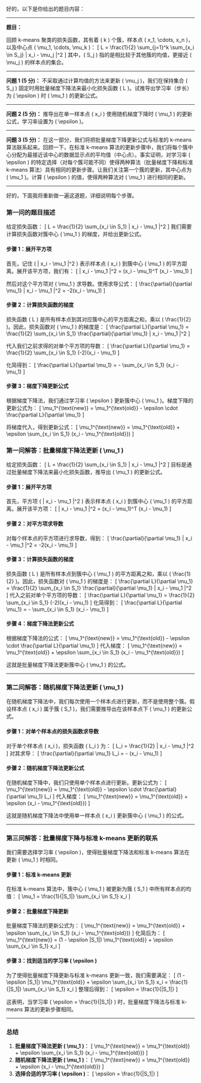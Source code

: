 好的，以下是你给出的题目内容：

---

**题目：**

回顾 k-means 聚类的损失函数，其有着 \( k \) 个簇，样本点 \( x_1, \cdots, x_n \)，以及中心点 \( \mu_1, \cdots, \mu_k \)：
\[
L = \frac{1}{2} \sum_{j=1}^k \sum_{x_i \in S_j} \| x_i - \mu_j \|^2
\]
其中，\( S_j \) 指的是相比较于其他簇的均值，更接近 \( \mu_j \) 的样本点的集合。

---

**问题 1 (5 分)：** 不采取通过计算均值的方法来更新 \( \mu_j \)，我们在保持集合 \( S_j \) 固定时用批量梯度下降法来最小化损失函数 \( L \)。试推导出学习率（步长）为 \( \epsilon \) 时 \( \mu_1 \) 的更新公式。

---

**问题 2 (5 分)：** 推导出在单一样本点 \( x_i \) 使用随机梯度下降时 \( \mu_1 \) 的更新公式，学习率设置为 \( \epsilon \)。

---

**问题 3 (5 分)：** 在这一部分，我们将把批量梯度下降更新公式与标准的 k-means 算法联系起来。回顾一下，在标准 k-means 算法的更新步骤中，我们将每个簇中心分配为最接近该中心的数据显示点的平均值（中心点）。事实证明，对学习率 \( \epsilon \) 的特定选择（对每个簇可能不同）使得两种算法（批量梯度下降和标准 k-means 算法）具有相同的更新步骤。让我们关注第一个簇的更新，其中心点为 \( \mu_1 \)。计算 \( \epsilon \) 的值，使得两种算法对 \( \mu_1 \) 进行相同的更新。

---

好的，下面我将重新做一遍这道题，详细说明每个步骤。

### 第一问的题目描述

给定损失函数：
\[
L = \frac{1}{2} \sum_{x_i \in S_1} \| x_i - \mu_1 \|^2
\]
我们需要计算损失函数对簇中心 \( \mu_1 \) 的梯度，并给出更新公式。

#### 步骤 1：展开平方项

首先，记住 \( \| x_i - \mu_1 \|^2 \) 表示样本点 \( x_i \) 到簇中心 \( \mu_1 \) 的平方距离。展开该平方项，我们有：
\[
\| x_i - \mu_1 \|^2 = (x_i - \mu_1)^T (x_i - \mu_1)
\]

然后对这个平方项对 \( \mu_1 \) 求导数。使用求导公式：
\[
\frac{\partial}{\partial \mu_1} \| x_i - \mu_1 \|^2 = -2(x_i - \mu_1)
\]

#### 步骤 2：计算损失函数的梯度

损失函数 \( L \) 是所有样本点到其对应簇中心的平方距离之和，乘以 \( \frac{1}{2} \)。因此，损失函数对 \( \mu_1 \) 的梯度是：
\[
\frac{\partial L}{\partial \mu_1} = \frac{1}{2} \sum_{x_i \in S_1} \frac{\partial}{\partial \mu_1} \| x_i - \mu_1 \|^2
\]

代入我们之前求得的对单个平方项的导数：
\[
\frac{\partial L}{\partial \mu_1} = \frac{1}{2} \sum_{x_i \in S_1} (-2)(x_i - \mu_1)
\]

化简得到：
\[
\frac{\partial L}{\partial \mu_1} = - \sum_{x_i \in S_1} (x_i - \mu_1)
\]

#### 步骤 3：梯度下降更新公式

根据梯度下降法，我们通过学习率 \( \epsilon \) 更新簇中心 \( \mu_1 \)。梯度下降的更新公式为：
\[
\mu_1^{\text{new}} = \mu_1^{\text{old}} - \epsilon \cdot \frac{\partial L}{\partial \mu_1}
\]

将梯度代入，得到更新公式：
\[
\mu_1^{\text{new}} = \mu_1^{\text{old}} + \epsilon \sum_{x_i \in S_1} (x_i - \mu_1^{\text{old}})
\]
### 第一问解答：批量梯度下降法更新 \( \mu_1 \)

给定损失函数：
\[
L = \frac{1}{2} \sum_{x_i \in S_1} \| x_i - \mu_1 \|^2
\]
目标是通过批量梯度下降法来最小化损失函数，推导出 \( \mu_1 \) 的更新公式。

#### 步骤 1：展开平方项

首先，平方项 \( \| x_i - \mu_1 \|^2 \) 表示样本点 \( x_i \) 到簇中心 \( \mu_1 \) 的平方距离。展开该平方项：
\[
\| x_i - \mu_1 \|^2 = (x_i - \mu_1)^T (x_i - \mu_1)
\]

#### 步骤 2：对平方项求导数

对每个样本点的平方项进行求导数，得到：
\[
\frac{\partial}{\partial \mu_1} \| x_i - \mu_1 \|^2 = -2(x_i - \mu_1)
\]

#### 步骤 3：计算损失函数的梯度

损失函数 \( L \) 是所有样本点到簇中心 \( \mu_1 \) 的平方距离之和，乘以 \( \frac{1}{2} \)。因此，损失函数对 \( \mu_1 \) 的梯度是：
\[
\frac{\partial L}{\partial \mu_1} = \frac{1}{2} \sum_{x_i \in S_1} \frac{\partial}{\partial \mu_1} \| x_i - \mu_1 \|^2
\]
代入之前对单个平方项的导数：
\[
\frac{\partial L}{\partial \mu_1} = \frac{1}{2} \sum_{x_i \in S_1} (-2)(x_i - \mu_1)
\]
化简得到：
\[
\frac{\partial L}{\partial \mu_1} = - \sum_{x_i \in S_1} (x_i - \mu_1)
\]

#### 步骤 4：梯度下降法更新公式

根据梯度下降法的公式：
\[
\mu_1^{\text{new}} = \mu_1^{\text{old}} - \epsilon \cdot \frac{\partial L}{\partial \mu_1}
\]
代入梯度：
\[
\mu_1^{\text{new}} = \mu_1^{\text{old}} + \epsilon \sum_{x_i \in S_1} (x_i - \mu_1^{\text{old}})
\]

这就是批量梯度下降法更新簇中心 \( \mu_1 \) 的公式。

---

### 第二问解答：随机梯度下降法更新 \( \mu_1 \)

在随机梯度下降法中，我们每次使用一个样本点进行更新，而不是使用整个簇。假设样本点 \( x_i \) 属于簇 \( S_1 \)，我们需要推导出在该样本点下 \( \mu_1 \) 的更新公式。

#### 步骤 1：对单个样本点的损失函数求导数

对于单个样本点 \( x_i \)，损失函数 \( L_i \) 为：
\[
L_i = \frac{1}{2} \| x_i - \mu_1 \|^2
\]
对其求导：
\[
\frac{\partial}{\partial \mu_1} L_i = - (x_i - \mu_1)
\]

#### 步骤 2：随机梯度下降法更新公式

在随机梯度下降中，我们只使用单个样本点进行更新。更新公式为：
\[
\mu_1^{\text{new}} = \mu_1^{\text{old}} - \epsilon \cdot \frac{\partial}{\partial \mu_1} L_i
\]
代入梯度：
\[
\mu_1^{\text{new}} = \mu_1^{\text{old}} + \epsilon (x_i - \mu_1^{\text{old}})
\]

这就是随机梯度下降法中使用单一样本点 \( x_i \) 更新簇中心 \( \mu_1 \) 的公式。

---

### 第三问解答：批量梯度下降与标准 k-means 更新的联系

我们需要选择学习率 \( \epsilon \)，使得批量梯度下降法和标准 k-means 算法在更新 \( \mu_1 \) 时相同。

#### 步骤 1：标准 k-means 更新

在标准 k-means 算法中，簇中心 \( \mu_1 \) 被更新为簇 \( S_1 \) 中所有样本点的均值：
\[
\mu_1 = \frac{1}{|S_1|} \sum_{x_i \in S_1} x_i
\]

#### 步骤 2：批量梯度下降更新

批量梯度下降法的更新公式为：
\[
\mu_1^{\text{new}} = \mu_1^{\text{old}} + \epsilon \sum_{x_i \in S_1} (x_i - \mu_1^{\text{old}})
\]
化简后为：
\[
\mu_1^{\text{new}} = (1 - \epsilon |S_1|) \mu_1^{\text{old}} + \epsilon \sum_{x_i \in S_1} x_i
\]

#### 步骤 3：找到适当的学习率 \( \epsilon \)

为了使得批量梯度下降更新与标准 k-means 更新一致，我们需要满足：
\[
(1 - \epsilon |S_1|) \mu_1^{\text{old}} + \epsilon \sum_{x_i \in S_1} x_i = \frac{1}{|S_1|} \sum_{x_i \in S_1} x_i
\]
整理后得到：
\[
\epsilon = \frac{1}{|S_1|}
\]

这表明，当学习率 \( \epsilon = \frac{1}{|S_1|} \) 时，批量梯度下降法与标准 k-means 算法的更新步骤相同。

---

### 总结

1. **批量梯度下降法更新 \( \mu_1 \)**：
   \[
   \mu_1^{\text{new}} = \mu_1^{\text{old}} + \epsilon \sum_{x_i \in S_1} (x_i - \mu_1^{\text{old}})
   \]
2. **随机梯度下降法更新 \( \mu_1 \)**：
   \[
   \mu_1^{\text{new}} = \mu_1^{\text{old}} + \epsilon (x_i - \mu_1^{\text{old}})
   \]
3. **选择合适的学习率 \( \epsilon \)**：
   \[
   \epsilon = \frac{1}{|S_1|}
   \]